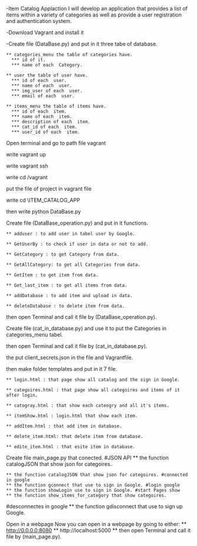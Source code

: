 -Item Catalog Applaction
	I will develop an application that provides a list of items within a variety of categories as well as provide a user registration and authentication system.


-Download Vagrant and install it

-Create file (DataBase.py) and put in it three tabe of database.

	** categories_menu the table of categories have.
	  *** id of it.
	  *** name of each  Category.

	** user the table of user have.
	  *** id of each  user.
	  *** name of each  user.
	  *** img_user of each  user.
	  *** email of each  user.

	** items_menu the table of items have.
	  *** id of each  item.
	  *** name of each  item.
	  *** description of each  item.
	  *** cat_id of each  item.
	  *** user_id of each  item.

Open terminal and go to path file vagrant

write vagrant up

write vagrant ssh

write cd /vagrant

put the file of project in vagrant file 

write cd \ITEM_CATALOG_APP

then write python DataBase.py

Create file (DataBase_operation.py) and put in it functions.

	** adduser : to add user in tabel user by Google.

	** GetUserBy : to check if user in data or not to add.

	** GetCategory : to get Category from data.

	** GetAllCategory: to get all Categories from data.

	** GetItem : to get item from data.

	** Get_last_item : to get all items from data.

	** addDatabase : to add item and upload in data.

	** deleteDatabase : to delete item from data.

then open Terminal and call it file by (DataBase_operation.py).

Create file (cat_in_database.py) and use it to put the Categories in categories_menu tabel.

then open Terminal and call it file by (cat_in_database.py).

the put client_secrets.json in the file and Vagrantfile.

then make folder templates and put in it 7 file.

	** login.html : that page show all catalog and the sign in Google.

	** categoires.html : that page show all categoires and items of it after login.

	** catogray.html : that show each cateogry and all it's items.

	** itemShow.html : login.html that show each item.

	** addItem.html : that add item in database.

	** delete_item.html: that delete item from database.

	** edite_item.html : that esite item in database.

Create file main_page.py that conected. #JSON API ** the function catalogJSON that show json for categoires.

	** the function catalogJSON that show json for categoires. #connected in google
	** the function gconnect that use to sign in Google. #login google
	** the function showLogin use to sign in Google. #start Pages show
	** the function show_items_for_category that show categoires.

#desconnectes in google
	** the function gdisconnect that use to sign up Google.

Open in a webpage
	Now you can open in a webpage by going to either: ** http://0.0.0.0:8080 ** http://localhost:5000 ** then open Terminal and call it file by (main_page.py).


